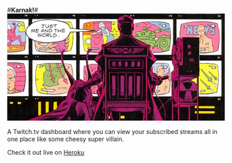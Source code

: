 #**Karnak!**#
![Alt text](/public/img/karnak.jpg)


A Twitch.tv dashboard where you can view your subscribed streams all in one place like some cheesy super villain.

Check it out live on [Heroku](http://salty-spire-4552.herokuapp.com/)
